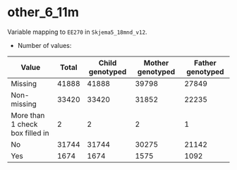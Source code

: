 # other_6_11m
Variable mapping to `EE270` in `Skjema5_18mnd_v12`.
- Number of values:

| Value | Total | Child genotyped | Mother genotyped | Father genotyped |
| ----- | ----- | --------------- | ---------------- | ---------------- |
| Missing | 41888 | 41888 | 39798 | 27849 |
| Non-missing | 33420 | 33420 | 31852 | 22235 |
| More than 1 check box filled in | 2 | 2 | 2 |1 |
| No | 31744 | 31744 | 30275 |21142 |
| Yes | 1674 | 1674 | 1575 |1092 |



